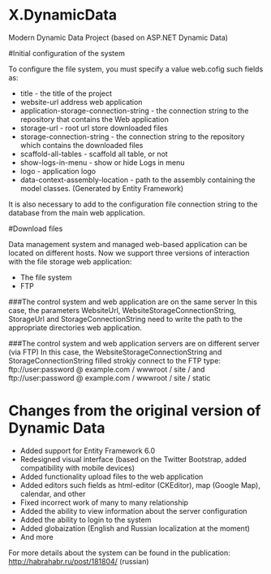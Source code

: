 X.DynamicData
=============

Modern Dynamic Data Project (based on ASP.NET Dynamic Data)

#Initial configuration of the system

To configure the file system, you must specify a value web.cofig such fields as:
- title - the title of the project
- website-url address web application
- application-storage-connection-string - the connection string to the repository that contains the Web application
- storage-url - root url store downloaded files
- storage-connection-string - the connection string to the repository which contains the downloaded files
- scaffold-all-tables - scaffold all table, or not
- show-logs-in-menu - show or hide Logs in menu
- logo - application logo
- data-context-assembly-location - path to the assembly containing the model classes. (Generated by Entity Framework)

It is also necessary to add to the configuration file connection string to the database from the main web application.


#Download files

Data management system  and managed web-based application can be located on different hosts. Now we support three versions of interaction with the file storage web application:

* The file system
* FTP

###The control system and web application are on the same server
In this case, the parameters WebsiteUrl, WebsiteStorageConnectionString, StorageUrl and StorageConnectionString need to write the path to the appropriate directories web application.

###The control system and web application servers are on different server (via FTP)
In this case, the WebsiteStorageConnectionString and StorageConnectionString filled strokjy connect to the FTP type:
ftp://user:password @ example.com / wwwroot / site /
and ftp://user:password @ example.com / wwwroot / site / static


# Changes from the original version of Dynamic Data
- Added support for Entity Framework 6.0
- Redesigned visual interface (based on the Twitter Bootstrap, added compatibility with mobile devices)
- Added functionality upload files to the web application
- Added editors such fields as html-editor (CKEditor), map (Google Map), calendar, and other
- Fixed incorrect work of many to many relationship
- Added the ability to view information about the server configuration
- Added the ability to login to the system
- Added globaization (English and Russian localization at the moment)
- And more

For more details about the system can be found in the publication: http://habrahabr.ru/post/181804/ (russian)
